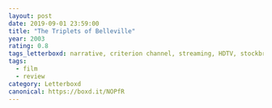 ```yaml
---
layout: post 
date: 2019-09-01 23:59:00
title: "The Triplets of Belleville"
year: 2003
rating: 0.8
tags_letterboxd: narrative, criterion channel, streaming, HDTV, stockbridge, leah, animation
tags:
  - film
  - review
category: Letterboxd
canonical: https://boxd.it/NOPfR
---
```

